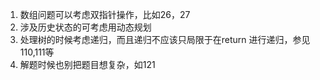 1. 数组问题可以考虑双指针操作，比如26，27
2. 涉及历史状态的可考虑用动态规划
3. 处理树的时候考虑递归，而且递归不应该只局限于在return 进行递归，参见110,111等
4. 解题时候也别把题目想复杂，如121



